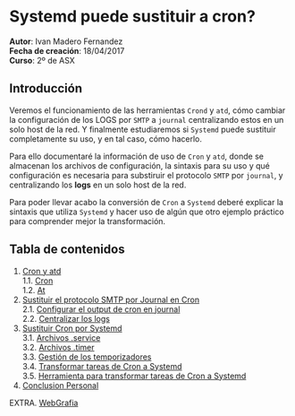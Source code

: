 # Systemd puede sustituir a cron?

**Autor**: Ivan Madero Fernandez\
**Fecha de creación**: 18/04/2017\
**Curso**: 2º de ASX

## Introducción

Veremos el funcionamiento de las herramientas `Crond` y `atd`, cómo
cambiar la configuración de los LOGS por `SMTP` a `journal` 
centralizando estos en un solo host de la red. Y finalmente estudiaremos
si `Systemd` puede sustituir completamente su uso, y en tal caso, cómo 
hacerlo. 

Para ello documentaré la información de uso de `Cron` y `atd`, donde
se almacenan los archivos de configuración, la sintaxis para su uso y
qué configuración es necesaria para substiruir el protocolo `SMTP` por 
`journal`, y centralizando los **logs** en un solo host de la red.

Para poder llevar acabo la conversión de `Cron` a `Systemd` deberé 
explicar la sintaxis que utiliza `Systemd` y hacer uso de algún que otro 
ejemplo práctico para comprender mejor la transformación.

## Tabla de contenidos

1. [Cron y atd](cron_y_atd.md#cron-y-atd)\
	1.1. [Cron](cron_y_atd.md#cron)\
	1.2. [At](cron_y_atd.md#atd)
2. [Sustituir el protocolo SMTP por Journal en Cron](Substituir_el_protocolo_SMTP_en_Cron.md#substituir-el-protocolo-smtp-por-journal-en-cron)\
	2.1. [Configurar el output de cron en journal](Substituir_el_protocolo_SMTP_en_Cron.md#configurar-el-output-de-cron-en-journal)\
	2.2. [Centralizar los logs](Substituir_el_protocolo_SMTP_en_Cron.md#centralizar-los-logs)
3. [Sustituir Cron por Systemd](Systemd_puede_substituir_a_cron.md#substituir-cron-por-systemd)\
	3.1. [Archivos .service](Systemd_puede_substituir_a_cron.md#archivos-service)\
	3.2. [Archivos .timer](Systemd_puede_substituir_a_cron.md#archivos-timer)\
	3.3. [Gestión de los temporizadores](Systemd_puede_substituir_a_cron.md#gesti%C3%B3n-de-los-temporizadores)\
	3.4. [Transformar tareas de Cron a Systemd](Systemd_puede_substituir_a_cron.md#transformar-tareas-de-cron-a-systemd)\
	3.5. [Herramienta para transformar tareas de Cron a Systemd](Systemd_puede_substituir_a_cron.md#herramientas)
4. [Conclusion Personal](Conclusion_personal.md#conclusión-personal)

EXTRA. [WebGrafia](WebGrafia.md#webgrafia)
